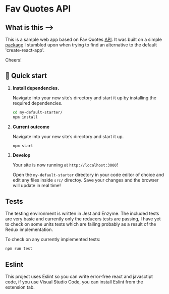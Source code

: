 # Fav Quotes API

## What is this -->
This is a sample web app based on Fav Quotes [API](https://favqs.com/api). It was built on a simple [package](https://www.npmjs.com/package/simple-react-app) I stumbled upon when trying to find an alternative to the default 'create-react-app'.

Cheers!

## 🚀 Quick start

1.  **Install dependencies.**

    Navigate into your new site’s directory and start it up by installing the required dependencies.

    ```sh
    cd my-default-starter/
    npm install
    ```

1.  **Current outcome**

    Navigate into your new site’s directory and start it up.

    ```sh
    npm start
    ```

1.  **Develop**

    Your site is now running at `http://localhost:3000`!

    Open the `my-default-starter` directory in your code editor of choice and edit any files inside `src/` directoy. Save your changes and the browser will update in real time!


## Tests

The testing environment is written in Jest and Enzyme.
The included tests are very basic and currently only the reducers tests are passing, I have yet to check on some units tests which are failing probably as a result of the Redux implementation.

To check on any currently implemented tests:

```sh
npm run test
```


## Eslint

This project uses Eslint so you can write error-free react and javasctipt code, if you use Visual Studio Code, you can install Eslint from the extension tab.

